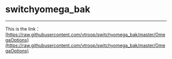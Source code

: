 # switchyomega_bak
---------
This is the link：[https://raw.githubusercontent.com/vtroop/switchyomega_bak/master/OmegaOptions](https://raw.githubusercontent.com/vtroop/switchyomega_bak/master/OmegaOptions)
